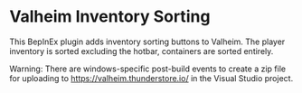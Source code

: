 # Valheim Inventory Sorting
This BepInEx plugin adds inventory sorting buttons to Valheim. The player inventory is sorted excluding the hotbar, containers are sorted entirely. 

Warning: There are windows-specific post-build events to create a zip file for uploading to https://valheim.thunderstore.io/ in the Visual Studio project.